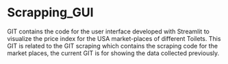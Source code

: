 # Scrapping_GUI
GIT contains the code for the user interface developed with Streamlit to visualize the price index for the USA market-places of different Toilets. 
This GIT is related to the GIT scraping which contains the scraping code for the market places, the current GIT is for showing the data collected previously.
